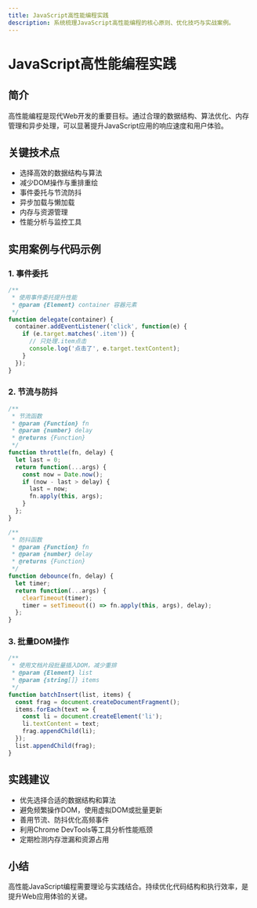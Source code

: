 ```yaml
---
title: JavaScript高性能编程实践
description: 系统梳理JavaScript高性能编程的核心原则、优化技巧与实战案例。
---
```


# JavaScript高性能编程实践

## 简介

高性能编程是现代Web开发的重要目标。通过合理的数据结构、算法优化、内存管理和异步处理，可以显著提升JavaScript应用的响应速度和用户体验。

## 关键技术点

- 选择高效的数据结构与算法
- 减少DOM操作与重排重绘
- 事件委托与节流防抖
- 异步加载与懒加载
- 内存与资源管理
- 性能分析与监控工具

## 实用案例与代码示例

### 1. 事件委托

```js
/**
 * 使用事件委托提升性能
 * @param {Element} container 容器元素
 */
function delegate(container) {
  container.addEventListener('click', function(e) {
    if (e.target.matches('.item')) {
      // 只处理.item点击
      console.log('点击了', e.target.textContent);
    }
  });
}
```

### 2. 节流与防抖

```js
/**
 * 节流函数
 * @param {Function} fn
 * @param {number} delay
 * @returns {Function}
 */
function throttle(fn, delay) {
  let last = 0;
  return function(...args) {
    const now = Date.now();
    if (now - last > delay) {
      last = now;
      fn.apply(this, args);
    }
  };
}

/**
 * 防抖函数
 * @param {Function} fn
 * @param {number} delay
 * @returns {Function}
 */
function debounce(fn, delay) {
  let timer;
  return function(...args) {
    clearTimeout(timer);
    timer = setTimeout(() => fn.apply(this, args), delay);
  };
}
```

### 3. 批量DOM操作

```js
/**
 * 使用文档片段批量插入DOM，减少重排
 * @param {Element} list
 * @param {string[]} items
 */
function batchInsert(list, items) {
  const frag = document.createDocumentFragment();
  items.forEach(text => {
    const li = document.createElement('li');
    li.textContent = text;
    frag.appendChild(li);
  });
  list.appendChild(frag);
}
```

## 实践建议

- 优先选择合适的数据结构和算法
- 避免频繁操作DOM，使用虚拟DOM或批量更新
- 善用节流、防抖优化高频事件
- 利用Chrome DevTools等工具分析性能瓶颈
- 定期检测内存泄漏和资源占用

## 小结

高性能JavaScript编程需要理论与实践结合。持续优化代码结构和执行效率，是提升Web应用体验的关键。 